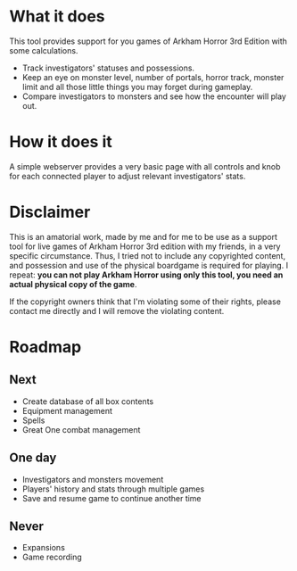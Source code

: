 # What it does

This tool provides support for you games of Arkham Horror 3rd Edition with some calculations.

- Track investigators' statuses and possessions.
- Keep an eye on monster level, number of portals, horror track, monster limit and all those little things you may forget during gameplay.
- Compare investigators to monsters and see how the encounter will play out.

# How it does it

A simple webserver provides a very basic page with all controls and knob for each connected player to adjust relevant investigators' stats.

# Disclaimer

This is an amatorial work, made by me and for me to be use as a support tool for live games of Arkham Horror 3rd edition with my friends, in a very specific circumstance.
Thus, I tried not to include any copyrighted content, and possession and use of the physical boardgame is required for playing.
I repeat: **you can not play Arkham Horror using only this tool, you need an actual physical copy of the game**.

If the copyright owners think that I'm violating some of their rights, please contact me directly and I will remove the violating content.

# Roadmap

## Next

- Create database of all box contents
- Equipment management
- Spells
- Great One combat management

## One day

- Investigators and monsters movement
- Players' history and stats through multiple games
- Save and resume game to continue another time

## Never

- Expansions
- Game recording